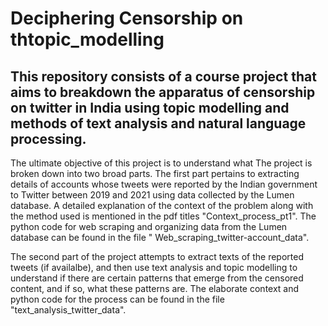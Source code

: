 # Deciphering Censorship on thtopic_modelling
## This repository consists of a course project that aims to breakdown the apparatus of censorship on twitter in India using topic modelling and methods of text analysis and natural language processing.

The ultimate objective of this project is to understand what 
The project is broken down into two broad parts. The first part pertains to extracting details of accounts whose tweets were reported by the Indian government to Twitter between 2019 and 2021 using data collected by the Lumen database. A detailed explanation of the context of the problem along with the method used is mentioned in the pdf titles "Context_process_pt1". The python code for web scraping and organizing data from the Lumen database can be found in the file " Web_scraping_twitter-account_data".

The second part of the project attempts to extract texts of the reported tweets (if availalbe), and then use text analysis and topic modelling to understand if there are certain patterns that emerge from the censored content, and if so, what these patterns are. The elaborate context and python code for the process can be found in the file "text_analysis_twitter_data".
